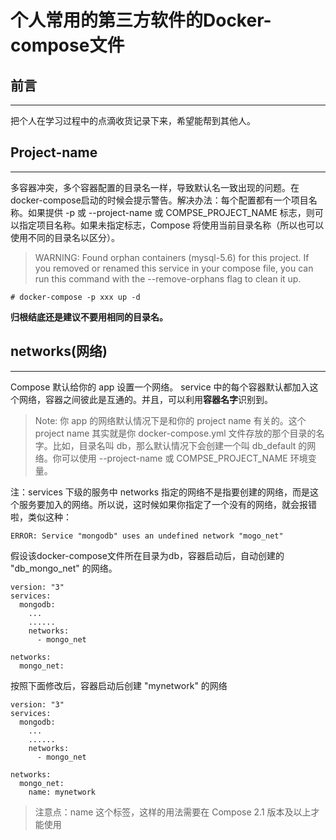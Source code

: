 # 个人常用的第三方软件的Docker-compose文件

## 前言

---

把个人在学习过程中的点滴收货记录下来，希望能帮到其他人。

## Project-name

---

多容器冲突，多个容器配置的目录名一样，导致默认名一致出现的问题。在docker-compose启动的时候会提示警告。解决办法：每个配置都有一个项目名称。如果提供 -p 或 --project-name 或 COMPSE_PROJECT_NAME 标志，则可以指定项目名称。如果未指定标志，Compose 将使用当前目录名称（所以也可以使用不同的目录名以区分）。

>WARNING: Found orphan containers (mysql-5.6) for this project. If you removed or renamed this service in your compose file, you can run this command with the --remove-orphans flag to clean it up.

```linux shell
# docker-compose -p xxx up -d
```

**归根结底还是建议不要用相同的目录名。**

## networks(网络)

---

Compose 默认给你的 app 设置一个网络。 service 中的每个容器默认都加入这个网络，容器之间彼此是互通的。并且，可以利用**容器名字**识别到。

> Note: 你 app 的网络默认情况下是和你的 project name 有关的。这个 project name 其实就是你 docker-compose.yml 文件存放的那个目录的名字。比如，目录名叫 db，那么默认情况下会创建一个叫 db_default 的网络。你可以使用 --project-name 或 COMPSE_PROJECT_NAME 环境变量。

注：services 下级的服务中 networks 指定的网络不是指要创建的网络，而是这个服务要加入的网络。所以说，这时候如果你指定了一个没有的网络，就会报错啦，类似这种：

```text
ERROR: Service "mongodb" uses an undefined network "mogo_net"
```

假设该docker-compose文件所在目录为db，容器启动后，自动创建的 "db_mongo_net" 的网络。

```docker-compose
version: "3"
services:
  mongodb:
    ...
    ......
    networks:
      - mongo_net

networks:
  mongo_net:
```

按照下面修改后，容器启动后创建 "mynetwork" 的网络

```docker-compose
version: "3"
services:
  mongodb:
    ...
    ......
    networks:
      - mongo_net

networks:
  mongo_net:
    name: mynetwork
```

>注意点：name 这个标签，这样的用法需要在 Compose 2.1 版本及以上才能使用

